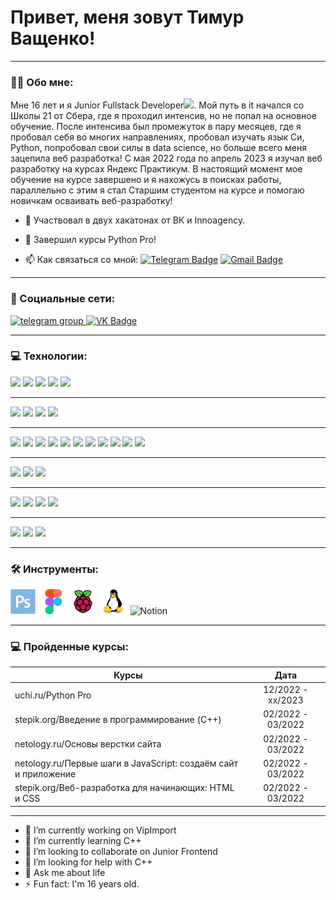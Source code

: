 
# Привет, меня зовут Тимур Ващенко!

---

### :man_technologist: Обо мне:

Мне 16 лет и я Junior Fullstack Developer<img src="https://media.giphy.com/media/WUlplcMpOCEmTGBtBW/giphy.gif" width="30px">. Мой путь в it начался со Школы 21 от Сбера, где я проходил интенсив, но не попал на основное обучение. После интенсива был промежуток в пару месяцев, где я пробовал себя во многих направлениях, пробовал изучать язык Си, Python, попробовал свои силы в data science, но больше всего меня зацепила веб разработка! С мая 2022 года по апрель 2023 я изучал веб разработку на курсах Яндекс Практикум. В настоящий момент мое обучение на курсе завершено и я нахожусь в поисках работы, параллельно с этим я стал Старшим студентом на курсе и помогаю новичкам осваивать веб-разработку!

- :telescope: Участвовал в двух хакатонах от ВК и Innoagency.

- :seedling: Завершил курсы Python Pro!

- :mailbox: Как связаться со мной: [![Telegram Badge](https://img.shields.io/badge/-filimonovalexey-blue?style=flat&logo=Telegram&logoColor=white)](https://t.me/sallyqx) [![Gmail Badge](https://img.shields.io/badge/-Gmail-red?style=flat&logo=Gmail&logoColor=white)](mailto:timvash90@gmail.com)

---

### 🤝 Социальные сети:

  <div id="badges">
    <a href="https://t.me/sallyqx" target="_blank">
      <img src="https://cdn-icons-png.flaticon.com/512/2111/2111646.png" width="40" height="40" alt="telegram group" />
    </a>
    <a href="https://vk.com/bandolll" target="_blank">
      <img src="https://cdn-icons-png.flaticon.com/512/145/145813.png" width="40" height="40" alt="VK Badge"/>
    </a>
  </div>

---

### 💻 Технологии:

<div>
    <img src="https://img.shields.io/badge/python-1e1e1e?style=for-the-badge&logo=python&logoColor=FFFFFF"/>
    <img src="https://img.shields.io/badge/django-1e1e1e?style=for-the-badge&logo=django&logoColor=FFFFFF"/>
    <img src="https://img.shields.io/badge/flask-1e1e1e?style=for-the-badge&logo=flask&logoColor=FFFFFF"/>
    <img src="https://img.shields.io/badge/fastapi-1e1e1e?style=for-the-badge&logo=fastapi&logoColor=FFFFFF"/>
    <img src="https://img.shields.io/badge/poetry-1e1e1e?style=for-the-badge&logo=poetry&logoColor=FFFFFF"/>
    <hr>
    <img src="https://img.shields.io/badge/php-1e1e1e?style=for-the-badge&logo=php&logoColor=FFFFFF"/>
    <img src="https://img.shields.io/badge/laravel-1e1e1e?style=for-the-badge&logo=laravel&logoColor=FFFFFF"/>
    <img src="https://img.shields.io/badge/livewire-1e1e1e?style=for-the-badge&logo=livewire&logoColor=FFFFFF"/>
    <img src="https://img.shields.io/badge/.ENV-1e1e1e?style=for-the-badge&logo=dotenv&logoColor=FFFFFF"/>
    <hr>
    <img src="https://img.shields.io/badge/javascript-1e1e1e?style=for-the-badge&logo=javascript&logoColor=FFFFFF"/>
    <img src="https://img.shields.io/badge/Node.js-1e1e1e?style=for-the-badge&logo=nodedotjs&logoColor=FFFFFF"/>
    <img src="https://img.shields.io/badge/webpack-1e1e1e?style=for-the-badge&logo=webpack&logoColor=FFFFFF"/>
    <img src="https://img.shields.io/badge/express-1e1e1e?style=for-the-badge&logo=express&logoColor=FFFFFF"/>
    <img src="https://img.shields.io/badge/react-1e1e1e?style=for-the-badge&logo=react&logoColor=FFFFFF"/>
    <img src="https://img.shields.io/badge/Next.js-1e1e1e?style=for-the-badge&logo=nextdotjs&logoColor=FFFFFF"/>
    <img src="https://img.shields.io/badge/redux.js-1e1e1e?style=for-the-badge&logo=redux&logoColor=FFFFFF"/>
    <img src="https://img.shields.io/badge/vue-1e1e1e?style=for-the-badge&logo=vuedotjs&logoColor=FFFFFF"/>
    <img src="https://img.shields.io/badge/Nuxt.js-1e1e1e?style=for-the-badge&logo=nuxtdotjs&logoColor=FFFFFF"/>
    <img src="https://img.shields.io/badge/vuetify.js-1e1e1e?style=for-the-badge&logo=vuetify&logoColor=FFFFFF"/>
    <img src="https://img.shields.io/badge/Electron.js-1e1e1e?style=for-the-badge&logo=electron&logoColor=FFFFFF"/>
    <hr>
    <img src="https://img.shields.io/badge/html-1e1e1e?style=for-the-badge&logo=html5&logoColor=FFFFFF"/>
    <img src="https://img.shields.io/badge/pug-1e1e1e?style=for-the-badge&logo=pug&logoColor=FFFFFF"/>
    <img src="https://img.shields.io/badge/bem-1e1e1e?style=for-the-badge&logo=bem&logoColor=FFFFFF"/>
    <hr>
    <img src="https://img.shields.io/badge/css-1e1e1e?style=for-the-badge&logo=css3&logoColor=FFFFFF"/>
    <img src="https://img.shields.io/badge/sass-1e1e1e?style=for-the-badge&logo=sass&logoColor=FFFFFF"/>
    <img src="https://img.shields.io/badge/bootstrap-1e1e1e?style=for-the-badge&logo=bootstrap&logoColor=FFFFFF"/>
    <img src="https://img.shields.io/badge/tailwindcss-1e1e1e?style=for-the-badge&logo=tailwindcss&logoColor=FFFFFF"/>
    <hr>
    <img src="https://img.shields.io/badge/git-1e1e1e?style=for-the-badge&logo=git&logoColor=FFFFFF"/>
    <img src="https://img.shields.io/badge/linux-1e1e1e?style=for-the-badge&logo=linux&logoColor=FFFFFF"/>
    <img src="https://img.shields.io/badge/docker-1e1e1e?style=for-the-badge&logo=docker&logoColor=FFFFFF"/>
</div>

---

### 🛠 Инструменты:

<div>
  <img src="https://github.com/devicons/devicon/blob/master/icons/photoshop/photoshop-plain.svg" title="photoshop" alt="photoshop" width="40" height="40"/>&nbsp;
  <img src="https://github.com/devicons/devicon/blob/master/icons/figma/figma-original.svg" title="figma" alt="figma" width="40" height="40"/>&nbsp;
  <img src="https://github.com/devicons/devicon/blob/master/icons/raspberrypi/raspberrypi-original.svg" title="raspberrypi" alt="raspberrypi" width="40" height="40"/>&nbsp;
  <img src="https://github.com/devicons/devicon/blob/master/icons/linux/linux-original.svg" title="linux" alt="linux" width="40" height="40"/>&nbsp;
  <img src="https://upload.wikimedia.org/wikipedia/commons/e/e9/Notion-logo.svg" title="Notion" alt="Notion" width="40" height="40"/>&nbsp;
</div>

---

### 💻 Пройденные курсы:

| Курсы                                                           | Дата              |
| ----------------------------------------------------------------| :---------------: |
| uchi.ru/Python Pro									                            | 12/2022 - xx/2023 |
| stepik.org/Введение в программирование (C++)                    | 02/2022 - 03/2022 |
| netology.ru/Основы верстки сайта                                | 02/2022 - 03/2022 |
| netology.ru/Первые шаги в JavaScript: создаём сайт и приложение | 02/2022 - 03/2022 |
| stepik.org/Веб-разработка для начинающих: HTML и CSS            | 02/2022 - 03/2022 |

---

- 🔭 I’m currently working on VipImport
- 🌱 I’m currently learning C++
- 👯 I’m looking to collaborate on Junior Frontend
- 🤔 I’m looking for help with C++
- 💬 Ask me about life
- ⚡ Fun fact: I'm 16 years old.
